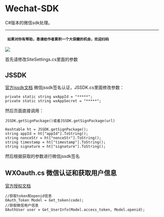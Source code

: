 # Wechat-SDK
C#版本的微信sdk处理。

-------
#### ` 如果对你有帮助，恳请给作者累积一个大保健的机会，欢迎扫码`
![](http://ww1.sinaimg.cn/large/79462090ly1flmcqgz0xwj21080q2anh.jpg)

首先请修改SiteSettings.cs里面的参数

## JSSDK
[官方jssdk文档](http://mp.weixin.qq.com/wiki/7/1c97470084b73f8e224fe6d9bab1625b.html)
微信jssdk签名认证，JSSDK.cs里面修改参数：
```
private static string wxAppId = "*****";
private static string wxAppSecret = "*****";
```
然后页面直接调用：
```
JSSDK.getSignPackage()或者JSSDK.getSignPackage(url)

Hashtable ht = JSSDK.getSignPackage();
string appId = ht["appId"].ToString();
string nonceStr = ht["nonceStr"].ToString();
string timestamp = ht["timestamp"].ToString();
string signature = ht["signature"].ToString();
```
然后根据获取的参数进行微信jssdk签名


## WXOauth.cs 微信认证和获取用户信息
[官方授权文档](http://mp.weixin.qq.com/wiki/9/01f711493b5a02f24b04365ac5d8fd95.html)
```
//获取token和openid信息
OAuth_Token Model = Get_token(code);
//获取微信用户信息
OAuthUser user = Get_UserInfo(Model.access_token, Model.openid);
```


